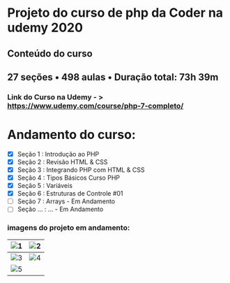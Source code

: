 # Projeto do curso de php da Coder na udemy 2020

## Conteúdo do curso
## 27 seções • 498 aulas • Duração total: 73h 39m

### Link do Curso na Udemy - > https://www.udemy.com/course/php-7-completo/

# Andamento do curso:
- [X] Seção 1 : Introdução ao PHP
- [X] Seção 2 : Revisão HTML & CSS
- [X] Seção 3 : Integrando PHP com HTML & CSS
- [X] Seção 4 : Tipos Básicos Curso PHP
- [X] Seção 5 : Variáveis
- [X] Seção 6 : Estruturas de Controle #01 
- [ ] Seção 7 : Arrays - Em Andamento
- [ ] Seção ... : ... - Em Andamento

### imagens do projeto em andamento:
| ![1](https://user-images.githubusercontent.com/5197047/88486063-614da300-cf51-11ea-9bbf-e3da977af861.png)| ![2](https://user-images.githubusercontent.com/5197047/88486070-6f032880-cf51-11ea-9dc1-4a290c0aa09b.png) |
|:-----:|-------|
| ![3](https://user-images.githubusercontent.com/5197047/88486079-80e4cb80-cf51-11ea-93f6-6da43788d33d.png) | ![4](https://user-images.githubusercontent.com/5197047/88486083-8c37f700-cf51-11ea-95fc-85504bcc77c1.png) |
| ![5](https://user-images.githubusercontent.com/5197047/92305444-e028f900-ef5d-11ea-95ea-49808b22ca9b.png)|